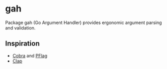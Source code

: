 # gah

Package gah (Go Argument Handler) provides ergonomic argument parsing and validation.

## Inspiration

- [Cobra](https://github.com/spf13/cobra) and [PFlag](https://github.com/spf13/pflag)
- [Clap](https://github.com/clap-rs/clap)
